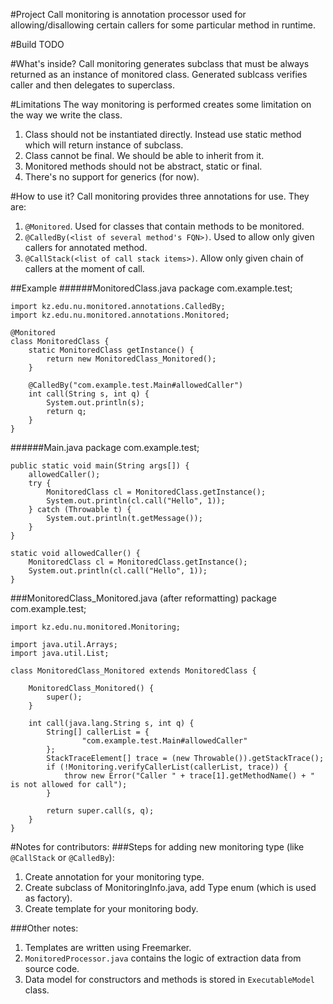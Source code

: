 #Project
Call monitoring is annotation processor used for allowing/disallowing certain callers for some particular method in runtime.

#Build
TODO

#What's inside?
Call monitoring generates subclass that must be always returned as an instance of monitored class. Generated sublcass verifies caller and then delegates to superclass.

#Limitations
The way monitoring is performed creates some limitation on the way we write the class.

1. Class should not be instantiated directly. Instead use static method which will return instance of subclass.
2. Class cannot be final. We should be able to inherit from it.
3. Monitored methods should not be abstract, static or final.
4. There's no support for generics (for now).

#How to use it?
Call monitoring provides three annotations for use. They are:

1. `@Monitored`. Used for classes that contain methods to be monitored.
2. `@CalledBy(<list of several method's FQN>)`. Used to allow only given callers for annotated method.
3. `@CallStack(<list of call stack items>)`. Allow only given chain of callers at the moment of call.

##Example
######MonitoredClass.java
    package com.example.test;

    import kz.edu.nu.monitored.annotations.CalledBy;
    import kz.edu.nu.monitored.annotations.Monitored;

    @Monitored
    class MonitoredClass {
        static MonitoredClass getInstance() {
            return new MonitoredClass_Monitored();
        }

        @CalledBy("com.example.test.Main#allowedCaller")
        int call(String s, int q) {
            System.out.println(s);
            return q;
        }
    }

######Main.java
    package com.example.test;

    public static void main(String args[]) {
        allowedCaller();
        try {
            MonitoredClass cl = MonitoredClass.getInstance();
            System.out.println(cl.call("Hello", 1));
        } catch (Throwable t) {
            System.out.println(t.getMessage());
        }
    }

    static void allowedCaller() {
        MonitoredClass cl = MonitoredClass.getInstance();
        System.out.println(cl.call("Hello", 1));
    }

###MonitoredClass_Monitored.java (after reformatting)
    package com.example.test;

    import kz.edu.nu.monitored.Monitoring;

    import java.util.Arrays;
    import java.util.List;

    class MonitoredClass_Monitored extends MonitoredClass {

        MonitoredClass_Monitored() {
            super();
        }

        int call(java.lang.String s, int q) {
            String[] callerList = {
                    "com.example.test.Main#allowedCaller"
            };
            StackTraceElement[] trace = (new Throwable()).getStackTrace();
            if (!Monitoring.verifyCallerList(callerList, trace)) {
                throw new Error("Caller " + trace[1].getMethodName() + " is not allowed for call");
            }

            return super.call(s, q);
        }
    }

#Notes for contributors:
###Steps for adding new monitoring type (like `@CallStack` or `@CalledBy`):

1. Create annotation for your monitoring type.
2. Create subclass of MonitoringInfo.java, add Type enum (which is used as factory).
3. Create template for your monitoring body.

###Other notes:

1. Templates are written using Freemarker.
2. `MonitoredProcessor.java` contains the logic of extraction data from source code.
2. Data model for constructors and methods is stored in `ExecutableModel` class.
